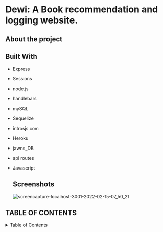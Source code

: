# Dewi: A Book recommendation and logging website.

## About the project


## Built With
-	Express
-	Sessions
-	node.js
-	handlebars
-	mySQL
-	Sequelize 
-	introsjs.com
-	Heroku
-	jawns_DB
-	api routes
-	Javascript


      
      ## Screenshots
     
      
     ![screencapture-localhost-3001-2022-02-15-07_50_21](https://user-images.githubusercontent.com/69438529/154066159-935a28fb-ffd6-47c3-8a72-76db82823df0.png)

## TABLE OF CONTENTS
<!-- TABLE OF CONTENTS -->
<details>
  <summary>Table of Contents</summary>
  <ol>
    <li>
      <a href="#about-the-project">About The Project</a>
      <ul>
        <li><a href="#built-with">Built With</a></li>
      </ul>
    </li>
    <li><a href="#license">License</a></li>
    <li><a href="#Contributors>Contributors</a></li>
  </ol>
</details>







